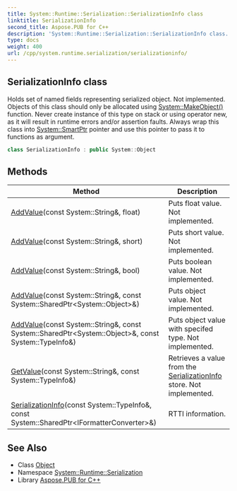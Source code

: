 ```yaml
---
title: System::Runtime::Serialization::SerializationInfo class
linktitle: SerializationInfo
second_title: Aspose.PUB for C++
description: 'System::Runtime::Serialization::SerializationInfo class. Holds set of named fields representing serialized object. Not implemented. Objects of this class should only be allocated using System::MakeObject() function. Never create instance of this type on stack or using operator new, as it will result in runtime errors and/or assertion faults. Always wrap this class into System::SmartPtr pointer and use this pointer to pass it to functions as argument in C++.'
type: docs
weight: 400
url: /cpp/system.runtime.serialization/serializationinfo/
---
```

## SerializationInfo class


Holds set of named fields representing serialized object. Not implemented. Objects of this class should only be allocated using [System::MakeObject()](../../system/makeobject/) function. Never create instance of this type on stack or using operator new, as it will result in runtime errors and/or assertion faults. Always wrap this class into [System::SmartPtr](../../system/smartptr/) pointer and use this pointer to pass it to functions as argument.

```cpp
class SerializationInfo : public System::Object
```

## Methods

| Method | Description |
| --- | --- |
| [AddValue](./addvalue/)(const System::String\&, float) | Puts float value. Not implemented. |
| [AddValue](./addvalue/)(const System::String\&, short) | Puts short value. Not implemented. |
| [AddValue](./addvalue/)(const System::String\&, bool) | Puts boolean value. Not implemented. |
| [AddValue](./addvalue/)(const System::String\&, const System::SharedPtr\<System::Object\>\&) | Puts object value. Not implemented. |
| [AddValue](./addvalue/)(const System::String\&, const System::SharedPtr\<System::Object\>\&, const System::TypeInfo\&) | Puts object value with specifed type. Not implemented. |
| [GetValue](./getvalue/)(const System::String\&, const System::TypeInfo\&) | Retrieves a value from the [SerializationInfo](./) store. Not implemented. |
| [SerializationInfo](./serializationinfo/)(const System::TypeInfo\&, const System::SharedPtr\<IFormatterConverter\>\&) | RTTI information. |
## See Also

* Class [Object](../../system/object/)
* Namespace [System::Runtime::Serialization](../)
* Library [Aspose.PUB for C++](../../)
